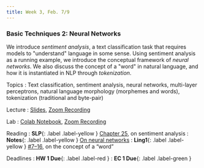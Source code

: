 ```yaml
---
title: Week 3, Feb. 7/9
---
```


### Basic Techniques 2: Neural Networks

We introduce _sentiment analysis_, a text classification task that requires models to "understand" language in some 
sense. Using sentiment analysis as a running example, we introduce the conceptual framework of _neural networks_. We 
also discuss the concept of a "word" in natural language, and how it is instantiated in NLP through _tokenization_.

Topics
: Text classification, sentiment analysis, neural networks, multi-layer perceptrons, natural language morphology 
(morphemes and words), 
tokenization (traditional and byte-pair)

Lecture
: [Slides](https://drive.google.com/file/d/15zEVVVNfJHKHOkWendKSH_QePY2OGKWP/view?usp=share_link),
[Zoom Recording](https://nyu.zoom.us/rec/share/7VMh1HcrQ-fXbHA2_s8ig3qXgYgrqwEJTdTwN3DN3r1RQQybGQScJ5rq8YyROS3t.QnJc9Qos_youz-Tb)

Lab
: [Colab Notebook](https://colab.research.google.com/drive/10xe4rL74v7X1JK2wIAyZelaPpARuJyTx?usp=sharing),
[Zoom Recording](https://nyu.zoom.us/rec/share/AQtwUvvucX20y8QFAM_SqRK-JAfhlTcv14r6jV-oC3lNd-gYYDcnmsmX9pME9kwR.v6M2xnFIkZQ4x67_)

Reading
: **SLP**{: .label .label-yellow } [Chapter 25](https://web.stanford.edu/~jurafsky/slp3/25.pdf), on sentiment analysis
: **Notes**{: .label .label-yellow }
[On neural networks](https://drive.google.com/file/d/1rjo8GW_k9rFaQXMQ5sxBjKUhPcM7Zzk5/view?usp=share_link)
: **Ling1**{: .label .label-yellow } [\#7–16](https://www.morganclaypool.com/doi/abs/10.2200/S00493ED1V01Y201303HLT020),
on the concept of a “word”

Deadlines
: **HW 1 Due**{: .label .label-red }
: **EC 1 Due**{: .label .label-green }